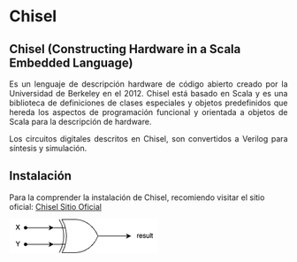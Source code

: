 # Chisel

## Chisel (Constructing Hardware in a Scala Embedded Language)

<p align='justify'>Es un lenguaje de descripción hardware de código abierto creado por la Universidad de Berkeley en el 2012. Chisel está basado en Scala y es una biblioteca de definiciones de clases especiales y objetos predefinidos que hereda los aspectos de programación funcional y orientada a objetos de Scala para la descripción de hardware.</p>

<p align='justify'>Los circuitos digitales descritos en Chisel, son convertidos a Verilog para síntesis y simulación.</p>

## Instalación

Para la comprender la instalación de Chisel, recomiendo visitar el sitio oficial:  [Chisel Sitio Oficial](https://external.ink?to=/www.chisel-lang.org/ "Chisel Sitio Oficial")





![Compuerta XOR](https://github.com/faurbano/Chisel/blob/main/images/myXOR.png?raw=true)

